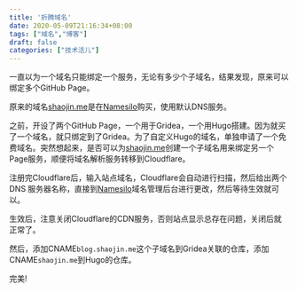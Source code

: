 ```yaml
---
title: '折腾域名'
date: 2020-05-09T21:16:34+08:00
tags: ["域名","博客"]
draft: false
categories: ["技术活儿"]
---
```

一直以为一个域名只能绑定一个服务，无论有多少个子域名，结果发现，原来可以绑定多个GitHub Page。

原来的域名[shaojin.me](https://shaojin.me)是在[Namesilo](https://https://www.namesilo.com/)购买，使用默认DNS服务。

之前，开设了两个GitHub Page，一个用于Gridea，一个用Hugo搭建。因为就买了一个域名，就只绑定到了Gridea。为了自定义Hugo的域名，单独申请了一个免费域名。突然想起来，是否可以为[shaojin.me](https://shaojin.me)创建一个子域名用来绑定另一个Page服务，顺便将域名解析服务转移到Cloudflare。

注册完Cloudflare后，输入站点域名，Cloudflare会自动进行扫描，然后给出两个DNS 服务器名称，直接到[Namesilo](https://https://www.namesilo.com/)域名管理后台进行更改，然后等待生效就可以。

生效后，注意关闭Cloudflare的CDN服务，否则站点显示总存在问题，关闭后就正常了。

然后，添加CNAME`blog.shaojin.me`这个子域名到Gridea关联的仓库，添加CNAME`shaojin.me`到Hugo的仓库。

完美!

